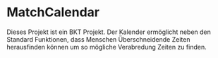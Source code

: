 # MatchCalendar
Dieses Projekt ist ein BKT Projekt. Der Kalender ermöglicht neben den Standard Funktionen, dass Menschen Überschneidende Zeiten herausfinden können um so mögliche Verabredung Zeiten zu finden. 
